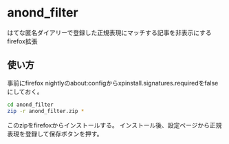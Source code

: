 # anond_filter
はてな匿名ダイアリーで登録した正規表現にマッチする記事を非表示にするfirefox拡張

## 使い方

事前にfirefox nightlyのabout:configからxpinstall.signatures.requiredをfalseにしておく。

```bash
cd anond_filter
zip -r anond_filter.zip *
```

このzipをfirefoxからインストールする。
インストール後、設定ページから正規表現を登録して保存ボタンを押す。